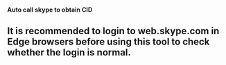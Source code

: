 #### Auto call skype to obtain CID    

## It is recommended to login to web.skype.com in Edge browsers before using this tool to check whether the login is normal.




